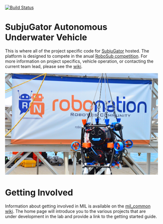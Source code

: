 [![Build Status](https://semaphoreci.com/api/v1/uf-mil/sub8-2/branches/master/shields_badge.svg)](https://semaphoreci.com/uf-mil/sub8-2)

# SubjuGator Autonomous Underwater Vehicle

This is where all of the project specific code for [SubjuGator](http://subjugator.org) hosted. The platform is designed to compete in the anual [RoboSub competition](http://www.robonation.org/competition/robosub). For more information on project specifics, vehicle operation, or contacting the current team lead, please see the [wiki](https://github.com/uf-mil/SubjuGator/wiki).

![SubjuGator AUV](vehicle.jpg)

# Getting Involved

Information about getting involved in MIL is available on the [mil_common wiki](https://github.com/uf-mil/mil_common/wiki). The home page will introduce you to the various projects that are under development in the lab and provide a link to the getting started guide.
